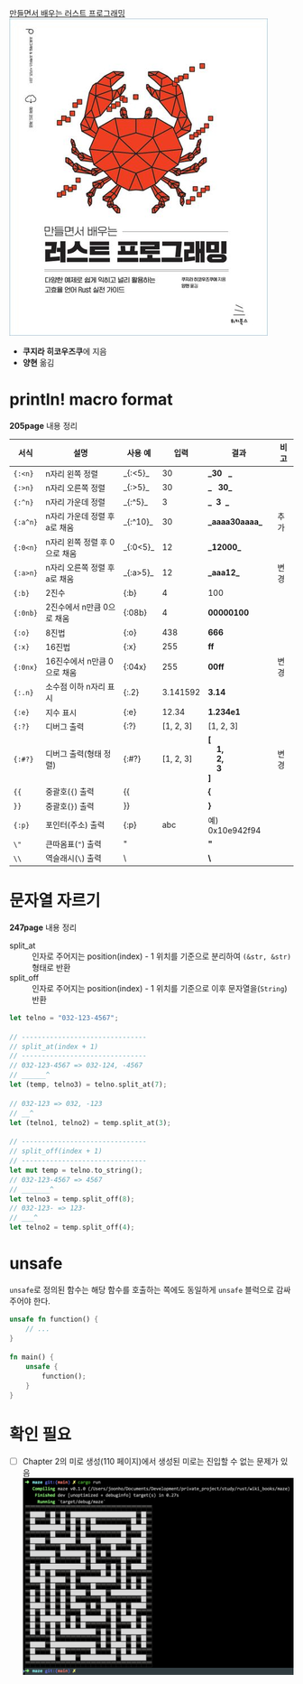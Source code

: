 [만들면서 배우는 러스트 프로그래밍](https://product.kyobobook.co.kr/detail/S000200551107)<br>
![표지](./md_img/cover.jpg)

* **쿠지라 히코우즈쿠**에 지음
* **양현** 옮김

# println! macro format
**205page** 내용 정리

| 서식 | 설명 | 사용 예 |  입력 | 결과 | 비고 |
|---|---|---|---|---|---|
| `{:<n}` | n자리 왼쪽 정렬 | \_{:<5}\_ | 30 | **\_30&nbsp;&nbsp;&nbsp;\_** ||
| `{:>n}` | n자리 오른쪽 정렬 | \_{:>5}\_ | 30 | **\_&nbsp;&nbsp;&nbsp;30\_** ||
| `{:^n}` | n자리 가운데 정렬 | \_{:^5}\_ | 3 | **\_&nbsp;&nbsp;3&nbsp;&nbsp;\_** ||
| `{:a^n}` | n자리 가운데 정렬 후 a로 채움 | \_{:^10}\_ | 30 | **\_aaaa30aaaa\_** | 추가 |
| `{:0<n}` | n자리 왼쪽 정렬 후 0으로 채움 | \_{:0<5}\_ | 12 | **\_12000\_** ||
| `{:a>n}` | n자리 오른쪽 정렬 후 a로 채움 | \_{:a>5}\_ | 12 | **\_aaa12\_** | 변경 |
| `{:b}` | 2진수 | {:b} | 4 | 100 ||
| `{:0nb}` | 2진수에서 n만큼 0으로 채움 | {:08b} | 4 | **00000100** ||
| `{:o}` | 8진법 | {:o} | 438 | **666** ||
| `{:x}` | 16진법 | {:x} | 255 | **ff** ||
| `{:0nx}` | 16진수에서 n만큼 0으로 채움 | {:04x} | 255 | **00ff** | 변경 |
| `{:.n}` | 소수점 이하 n자리 표시 | {:.2} | 3.141592 | **3.14** ||
| `{:e}` | 지수 표시 | {:e} | 12.34 | **1.234e1** ||
| `{:?}` | 디버그 출력 | {:?} | [1, 2, 3] | [1, 2, 3] ||
| `{:#?}` | 디버그 출력(형태 정렬) | {:#?} | [1, 2, 3]| **[<br>&nbsp;&nbsp;&nbsp;&nbsp;1,<br>&nbsp;&nbsp;&nbsp;&nbsp;2,<br>&nbsp;&nbsp;&nbsp;&nbsp;3<br>]** | 변경 |
| `{{` | 중괄호(`{`) 출력 | {{ | | **{** ||
| `}}` | 중괄호(`}`) 출력 | }} | | **}** ||
| `{:p}` | 포인터(주소) 출력 | {:p} | abc | 예) 0x10e942f94 ||
| `\"` | 큰따옴표(`"`) 출력 | \"| | **"** ||
| `\\` | 역슬래시(`\`) 출력 | \\ | | **\\** ||

# 문자열 자르기
**247page** 내용 정리

<dl>
	<dt>split_at</dt>
	<dd>인자로 주어지는 position(index) - 1 위치를 기준으로 분리하여 <code>(&str, &str)</code> 형태로 반환</dd>
	<dt>split_off</dt>
	<dd>인자로 주어지는 position(index) - 1 위치를 기준으로 이후 문자열을(<code>String</code>) 반환</dd>
</dl>

```rust
let telno = "032-123-4567";

// -------------------------------
// split_at(index + 1)
// -------------------------------
// 032-123-4567 => 032-124, -4567
// ______^
let (temp, telno3) = telno.split_at(7);

// 032-123 => 032, -123
// __^
let (telno1, telno2) = temp.split_at(3);

// -------------------------------
// split_off(index + 1)
// -------------------------------
let mut temp = telno.to_string();
// 032-123-4567 => 4567
// _______^
let telno3 = temp.split_off(8);
// 032-123- => 123-
// ___^
let telno2 = temp.split_off(4);
```

# unsafe

`unsafe`로 정의된 함수는 해당 함수를 호출하는 쪽에도 동일하게 `unsafe` 블럭으로 감싸주어야 한다.

```rust
unsafe fn function() {
	// ...
}

fn main() {
	unsafe {
		function();
	}
}
```

# 확인 필요

* [ ] Chapter 2의 미로 생성(110 페이지)에서 생성된 미로는 진입할 수 없는 문제가 있음<br>
![미로 갈무리 화면](./md_img/chapt2_maze_00001.png)
